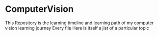 # ComputerVision
This Repository is the learning timeline and learning path of my computer vision learning journey
Every file Here is itself a jist of a particular topic
